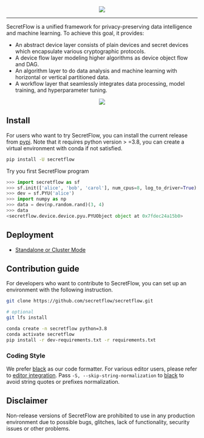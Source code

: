 <div align="center">
    <img src="docs/_static/logo.png">
</div>

---

SecretFlow is a unified framework for privacy-preserving data intelligence and machine learning. To achieve this goal,
it provides:

- An abstract device layer consists of plain devices and secret devices which encapsulate various cryptographic protocols.
- A device flow layer modeling higher algorithms as device object flow and DAG.
- An algorithm layer to do data analysis and machine learning with horizontal or vertical partitioned data.
- A workflow layer that seamlessly integrates data processing, model training, and hyperparameter tuning.

<div align="center">
    <img src="docs/_static/secretflow_arch.svg">
</div>

## Install

For users who want to try SecretFlow, you can install the current release
from [pypi](https://pypi.org/). Note that it requires python version >
=3.8, you can create a virtual environment with conda if not satisfied.

```sh
pip install -U secretflow
```

Try you first SecretFlow program

```python
>>> import secretflow as sf
>>> sf.init(['alice', 'bob', 'carol'], num_cpus=8, log_to_driver=True)
>>> dev = sf.PYU('alice')
>>> import numpy as np
>>> data = dev(np.random.rand)(3, 4)
>>> data
<secretflow.device.device.pyu.PYUObject object at 0x7fdec24a15b0>
```

## Deployment

- [Standalone or Cluster Mode](docs/getting_started/deployment.md)

## Contribution guide

For developers who want to contribute to SecretFlow, you can set up an environment with the following instruction.

```sh
git clone https://github.com/secretflow/secretflow.git

# optional
git lfs install

conda create -n secretflow python=3.8
conda activate secretflow
pip install -r dev-requirements.txt -r requirements.txt
```

### Coding Style
We prefer [black](https://github.com/psf/black) as our code formatter. For various editor users,
please refer to [editor integration](https://black.readthedocs.io/en/stable/integrations/editors.html).
Pass `-S, --skip-string-normalization` to [black](https://github.com/psf/black) to avoid string quotes or prefixes normalization.

## Disclaimer
Non-release versions of SecretFlow are prohibited to use in any production environment due to possible bugs, glitches, lack of functionality, security issues or other problems.
